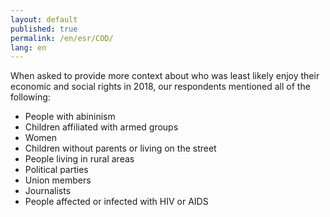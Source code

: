 ```yaml
---
layout: default
published: true
permalink: /en/esr/COD/
lang: en
---
```


When asked to provide more context about who was least likely enjoy their economic and social rights in 2018, our respondents mentioned all of the following:
-	People with abininism
-	Children affiliated with armed groups
-	Women
-	Children without parents or living on the street
-	People living in rural areas
-	Political parties
-	Union members
-	Journalists
-	People affected or infected with HIV or AIDS
